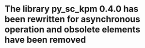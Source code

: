 # The library py_sc_kpm 0.4.0 has been rewritten for asynchronous operation and obsolete elements have been removed
